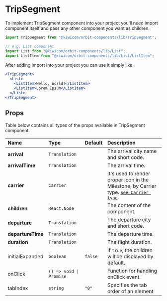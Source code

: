 # TripSegment

To implement TripSegment component into your project you'll need import component itself and pass any other component you want as children.

```jsx
import TripSegment from "@kiwicom/orbit-components/lib/TripSegment";

// e.g. List component
import List from "@kiwicom/orbit-components/lib/List";
import ListItem from "@kiwicom/orbit-components/lib/List/ListItem";
```

After adding import into your project you can use it simply like:

```jsx
<TripSegment>
  <List>
    <ListItem>Hello, World!</ListItem>
    <ListItem>Lorem Ipsum</ListItem>
  </List>
</TripSegment>
```

## Props

Table below contains all types of the props available in TripSegment component.

| Name              | Type                    | Default | Description                                                                                                                                                                           |
| :---------------- | :---------------------- | :------ | :------------------------------------------------------------------------------------------------------------------------------------------------------------------------------------ |
| **arrival**       | `Translation`           |         | The arrival city name and short code.                                                                                                                                                 |
| **arrivalTime**   | `Translation`           |         | The arrival time.                                                                                                                                                                     |
| **carrier**       | `Carrier`               |         | It's used to render proper icon in the Milestone, by Carrier type. [`See Carrier type`](https://github.com/kiwicom/orbit-components/tree/master/src/CarrierLogo#user-content-carrier) |
| **children**      | `React.Node`            |         | The content of the component.                                                                                                                                                         |
| **departure**     | `Translation`           |         | The departure city and short code.                                                                                                                                                    |
| **departureTime** | `Translation`           |         | The departure time.                                                                                                                                                                   |
| **duration**      | `Translation`           |         | The flight duration.                                                                                                                                                                  |
| initialExpanded   | `boolean`               | `false` | If `true`, the children will be displayed by default.                                                                                                                                 |
| onClick           | `() => void \| Promise` |         | Function for handling onClick event.                                                                                                                                                  |
| tabIndex          | `string`                | `"0"`   | Specifies the tab order of an element                                                                                                                                                 |

